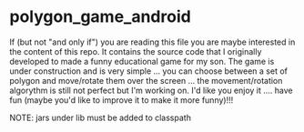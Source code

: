polygon_game_android
====================

If (but not "and only if") you are reading this file you are maybe interested in the content of this repo.
It contains the source code that I originally developed to made a funny educational game for my son.
The game is under construction and is very simple ... you can choose between a set of polygon and move/rotate them over the screen ... the movement/rotation algorythm is still not perfect but I'm working on. I'd like you enjoy it .... have fun (maybe you'd like to improve it to make it more funny)!!! 

NOTE: jars under lib must be added to classpath
